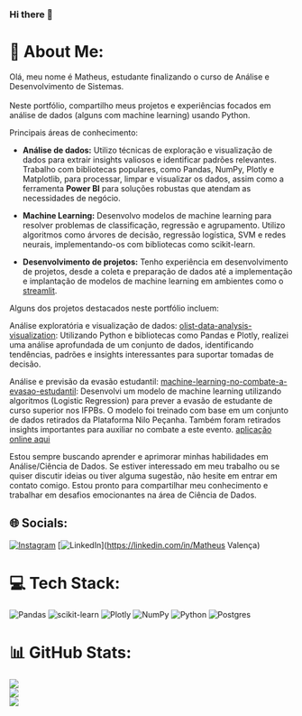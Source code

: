 ### Hi there 👋


# 💫 About Me:
Olá, meu nome é Matheus, estudante finalizando o curso de Análise e Desenvolvimento de Sistemas.<br><br>Neste portfólio, compartilho meus projetos e experiências focados em análise de dados (alguns com machine learning) usando Python.<br>


Principais áreas de conhecimento:

- **Análise de dados:** Utilizo técnicas de exploração e visualização de dados para extrair insights valiosos e identificar padrões relevantes. Trabalho com bibliotecas populares, como Pandas, NumPy, Plotly e Matplotlib, para processar, limpar e visualizar os dados, assim como a ferramenta **Power BI** para soluções robustas que atendam as necessidades de negócio.

- **Machine Learning:** Desenvolvo modelos de machine learning para resolver problemas de classificação, regressão e agrupamento. Utilizo algoritmos como árvores de decisão, regressão logística, SVM e redes neurais, implementando-os com bibliotecas como scikit-learn.

- **Desenvolvimento de projetos:** Tenho experiência em desenvolvimento de projetos, desde a coleta e preparação de dados até a implementação e implantação de modelos de machine learning em ambientes como o [streamlit](https://streamlit.io/).


Alguns dos projetos destacados neste portfólio incluem:

Análise exploratória e visualização de dados: [olist-data-analysis-visualization](https://github.com/math3usvalenca/olist-data-analysis-visualization): Utilizando Python e bibliotecas como Pandas e Plotly, realizei uma análise aprofundada de um conjunto de dados, identificando tendências, padrões e insights interessantes para suportar tomadas de decisão.

Análise e previsão da evasão estudantil: [ machine-learning-no-combate-a-evasao-estudantil](https://github.com/math3usvalenca/machine-learning-no-combate-a-evasao-estudantil): Desenvolvi um modelo de machine learning utilizando algoritmos (Logistic Regression) para prever a evasão de estudante de curso superior nos IFPBs. O modelo foi treinado com base em um conjunto de dados retirados da Plataforma Nilo Peçanha. Também foram retirados insights importantes para auxiliar no combate a este evento. [aplicação online aqui](https://data-visualization-and-forecasting-student-dropout.streamlit.app/)

Estou sempre buscando aprender e aprimorar minhas habilidades em Análise/Ciência de Dados. Se estiver interessado em meu trabalho ou se quiser discutir ideias ou tiver alguma sugestão, não hesite em entrar em contato comigo. Estou pronto para compartilhar meu conhecimento e trabalhar em desafios emocionantes na área de Ciência de Dados.


## 🌐 Socials:
[![Instagram](https://img.shields.io/badge/Instagram-%23E4405F.svg?logo=Instagram&logoColor=white)](https://instagram.com/matheus__valenca) [![LinkedIn](https://img.shields.io/badge/LinkedIn-%230077B5.svg?logo=linkedin&logoColor=white)](https://linkedin.com/in/Matheus Valença) 

# 💻 Tech Stack:
![Pandas](https://img.shields.io/badge/pandas-%23150458.svg?style=for-the-badge&logo=pandas&logoColor=white) ![scikit-learn](https://img.shields.io/badge/scikit--learn-%23F7931E.svg?style=for-the-badge&logo=scikit-learn&logoColor=white) ![Plotly](https://img.shields.io/badge/Plotly-%233F4F75.svg?style=for-the-badge&logo=plotly&logoColor=white) ![NumPy](https://img.shields.io/badge/numpy-%23013243.svg?style=for-the-badge&logo=numpy&logoColor=white) ![Python](https://img.shields.io/badge/python-3670A0?style=for-the-badge&logo=python&logoColor=ffdd54) ![Postgres](https://img.shields.io/badge/postgres-%23316192.svg?style=for-the-badge&logo=postgresql&logoColor=white)

# 📊 GitHub Stats:
![](https://github-readme-stats.vercel.app/api?username=math3usvalenca&theme=blue-green&hide_border=false&include_all_commits=false&count_private=true)<br/>
![](https://github-readme-streak-stats.herokuapp.com/?user=math3usvalenca&theme=blue-green&hide_border=false)<br/>
![](https://github-readme-stats.vercel.app/api/top-langs/?username=math3usvalenca&theme=blue-green&hide_border=false&include_all_commits=false&count_private=true&layout=compact)
